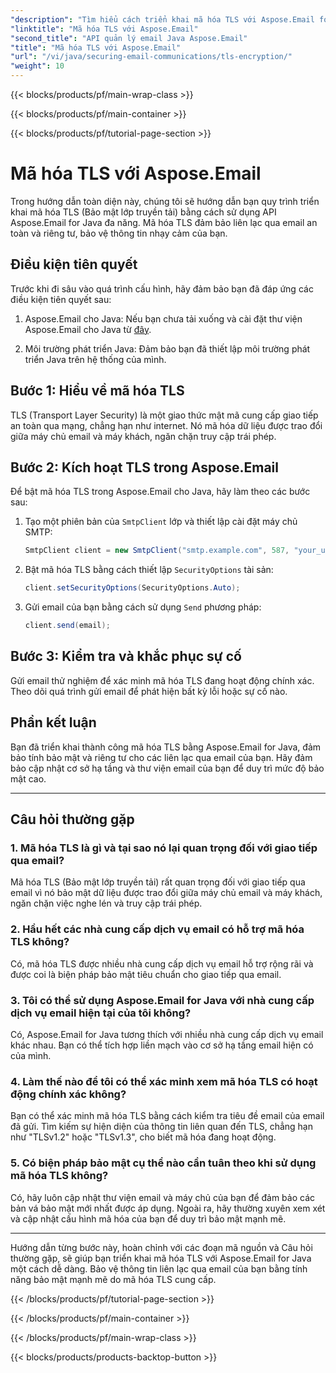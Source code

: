 ```yaml
---
"description": "Tìm hiểu cách triển khai mã hóa TLS với Aspose.Email for Java. Làm theo hướng dẫn từng bước của chúng tôi với mã nguồn và Câu hỏi thường gặp để giao tiếp email an toàn."
"linktitle": "Mã hóa TLS với Aspose.Email"
"second_title": "API quản lý email Java Aspose.Email"
"title": "Mã hóa TLS với Aspose.Email"
"url": "/vi/java/securing-email-communications/tls-encryption/"
"weight": 10
---
```


{{< blocks/products/pf/main-wrap-class >}}

{{< blocks/products/pf/main-container >}}

{{< blocks/products/pf/tutorial-page-section >}}

# Mã hóa TLS với Aspose.Email


Trong hướng dẫn toàn diện này, chúng tôi sẽ hướng dẫn bạn quy trình triển khai mã hóa TLS (Bảo mật lớp truyền tải) bằng cách sử dụng API Aspose.Email for Java đa năng. Mã hóa TLS đảm bảo liên lạc qua email an toàn và riêng tư, bảo vệ thông tin nhạy cảm của bạn.

## Điều kiện tiên quyết

Trước khi đi sâu vào quá trình cấu hình, hãy đảm bảo bạn đã đáp ứng các điều kiện tiên quyết sau:

1. Aspose.Email cho Java: Nếu bạn chưa tải xuống và cài đặt thư viện Aspose.Email cho Java từ [đây](https://releases.aspose.com/email/java/).

2. Môi trường phát triển Java: Đảm bảo bạn đã thiết lập môi trường phát triển Java trên hệ thống của mình.

## Bước 1: Hiểu về mã hóa TLS

TLS (Transport Layer Security) là một giao thức mật mã cung cấp giao tiếp an toàn qua mạng, chẳng hạn như internet. Nó mã hóa dữ liệu được trao đổi giữa máy chủ email và máy khách, ngăn chặn truy cập trái phép.

## Bước 2: Kích hoạt TLS trong Aspose.Email

Để bật mã hóa TLS trong Aspose.Email cho Java, hãy làm theo các bước sau:

1. Tạo một phiên bản của `SmtpClient` lớp và thiết lập cài đặt máy chủ SMTP:

   ```java
   SmtpClient client = new SmtpClient("smtp.example.com", 587, "your_username", "your_password");
   ```

2. Bật mã hóa TLS bằng cách thiết lập `SecurityOptions` tài sản:

   ```java
   client.setSecurityOptions(SecurityOptions.Auto);
   ```

3. Gửi email của bạn bằng cách sử dụng `Send` phương pháp:

   ```java
   client.send(email);
   ```

## Bước 3: Kiểm tra và khắc phục sự cố

Gửi email thử nghiệm để xác minh mã hóa TLS đang hoạt động chính xác. Theo dõi quá trình gửi email để phát hiện bất kỳ lỗi hoặc sự cố nào.

## Phần kết luận

Bạn đã triển khai thành công mã hóa TLS bằng Aspose.Email for Java, đảm bảo tính bảo mật và riêng tư cho các liên lạc qua email của bạn. Hãy đảm bảo cập nhật cơ sở hạ tầng và thư viện email của bạn để duy trì mức độ bảo mật cao.

---

## Câu hỏi thường gặp

### 1. Mã hóa TLS là gì và tại sao nó lại quan trọng đối với giao tiếp qua email?

Mã hóa TLS (Bảo mật lớp truyền tải) rất quan trọng đối với giao tiếp qua email vì nó bảo mật dữ liệu được trao đổi giữa máy chủ email và máy khách, ngăn chặn việc nghe lén và truy cập trái phép.

### 2. Hầu hết các nhà cung cấp dịch vụ email có hỗ trợ mã hóa TLS không?

Có, mã hóa TLS được nhiều nhà cung cấp dịch vụ email hỗ trợ rộng rãi và được coi là biện pháp bảo mật tiêu chuẩn cho giao tiếp qua email.

### 3. Tôi có thể sử dụng Aspose.Email for Java với nhà cung cấp dịch vụ email hiện tại của tôi không?

Có, Aspose.Email for Java tương thích với nhiều nhà cung cấp dịch vụ email khác nhau. Bạn có thể tích hợp liền mạch vào cơ sở hạ tầng email hiện có của mình.

### 4. Làm thế nào để tôi có thể xác minh xem mã hóa TLS có hoạt động chính xác không?

Bạn có thể xác minh mã hóa TLS bằng cách kiểm tra tiêu đề email của email đã gửi. Tìm kiếm sự hiện diện của thông tin liên quan đến TLS, chẳng hạn như "TLSv1.2" hoặc "TLSv1.3", cho biết mã hóa đang hoạt động.

### 5. Có biện pháp bảo mật cụ thể nào cần tuân theo khi sử dụng mã hóa TLS không?

Có, hãy luôn cập nhật thư viện email và máy chủ của bạn để đảm bảo các bản vá bảo mật mới nhất được áp dụng. Ngoài ra, hãy thường xuyên xem xét và cập nhật cấu hình mã hóa của bạn để duy trì bảo mật mạnh mẽ.

---

Hướng dẫn từng bước này, hoàn chỉnh với các đoạn mã nguồn và Câu hỏi thường gặp, sẽ giúp bạn triển khai mã hóa TLS với Aspose.Email for Java một cách dễ dàng. Bảo vệ thông tin liên lạc qua email của bạn bằng tính năng bảo mật mạnh mẽ do mã hóa TLS cung cấp.

{{< /blocks/products/pf/tutorial-page-section >}}

{{< /blocks/products/pf/main-container >}}

{{< /blocks/products/pf/main-wrap-class >}}

{{< blocks/products/products-backtop-button >}}